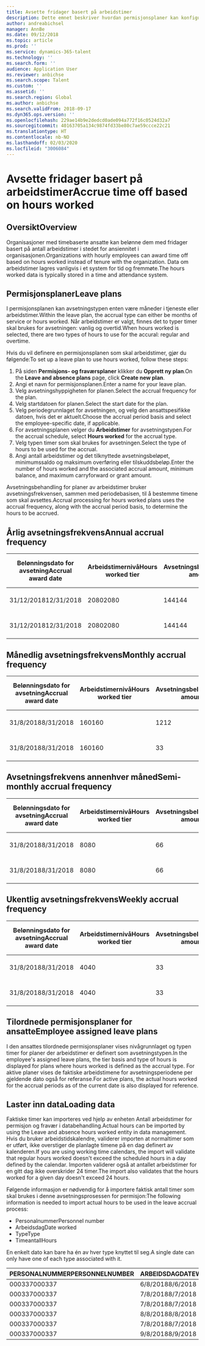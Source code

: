 ```yaml
---
title: Avsette fridager basert på arbeidstimer
description: Dette emnet beskriver hvordan permisjonsplaner kan konfigureres for å avsette fridager basert på arbeidstimer.
author: andreabichsel
manager: AnnBe
ms.date: 09/12/2018
ms.topic: article
ms.prod: ''
ms.service: dynamics-365-talent
ms.technology: ''
ms.search.form: ''
audience: Application User
ms.reviewer: anbichse
ms.search.scope: Talent
ms.custom: ''
ms.assetid: ''
ms.search.region: Global
ms.author: anbichse
ms.search.validFrom: 2018-09-17
ms.dyn365.ops.version: ''
ms.openlocfilehash: 229ae14b9e2dedcd0ade094a772f16c0524d32a7
ms.sourcegitcommit: 40163705a134c9874fd33be80c7ae59ccce22c21
ms.translationtype: HT
ms.contentlocale: nb-NO
ms.lasthandoff: 02/03/2020
ms.locfileid: "3006084"
---
```

# <a name="accrue-time-off-based-on-hours-worked"></a><span data-ttu-id="2496e-103">Avsette fridager basert på arbeidstimer</span><span class="sxs-lookup"><span data-stu-id="2496e-103">Accrue time off based on hours worked</span></span>

## <a name="overview"></a><span data-ttu-id="2496e-104">Oversikt</span><span class="sxs-lookup"><span data-stu-id="2496e-104">Overview</span></span>

<span data-ttu-id="2496e-105">Organisasjoner med timebaserte ansatte kan belønne dem med fridager basert på antall arbeidstimer i stedet for ansiennitet i organisasjonen.</span><span class="sxs-lookup"><span data-stu-id="2496e-105">Organizations with hourly employees can award time off based on hours worked instead of tenure with the organization.</span></span> <span data-ttu-id="2496e-106">Data om arbeidstimer lagres vanligvis i et system for tid og fremmøte.</span><span class="sxs-lookup"><span data-stu-id="2496e-106">The hours worked data is typically stored in a time and attendance system.</span></span> 

## <a name="leave-plans"></a><span data-ttu-id="2496e-107">Permisjonsplaner</span><span class="sxs-lookup"><span data-stu-id="2496e-107">Leave plans</span></span>

<span data-ttu-id="2496e-108">I permisjonsplanen kan avsetningstypen enten være måneder i tjeneste eller arbeidstimer.</span><span class="sxs-lookup"><span data-stu-id="2496e-108">Within the leave plan, the accrual type can either be months of service or hours worked.</span></span> <span data-ttu-id="2496e-109">Når arbeidstimer er valgt, finnes det to typer timer skal brukes for avsetningen: vanlig og overtid.</span><span class="sxs-lookup"><span data-stu-id="2496e-109">When hours worked is selected, there are two types of hours to use for the accural: regular and overtime.</span></span>

<span data-ttu-id="2496e-110">Hvis du vil definere en permisjonsplanen som skal arbeidstimer, gjør du følgende:</span><span class="sxs-lookup"><span data-stu-id="2496e-110">To set up a leave plan to use hours worked, follow these steps:</span></span>

1. <span data-ttu-id="2496e-111">På siden **Permisjons- og fraværsplaner** klikker du **Opprett ny plan**.</span><span class="sxs-lookup"><span data-stu-id="2496e-111">On the **Leave and absence plans** page, click **Create new plan**.</span></span>
2. <span data-ttu-id="2496e-112">Angi et navn for permisjonsplanen.</span><span class="sxs-lookup"><span data-stu-id="2496e-112">Enter a name for your leave plan.</span></span>
3. <span data-ttu-id="2496e-113">Velg avsetningshyppigheten for planen.</span><span class="sxs-lookup"><span data-stu-id="2496e-113">Select the accrual frequency for the plan.</span></span>
5. <span data-ttu-id="2496e-114">Velg startdatoen for planen.</span><span class="sxs-lookup"><span data-stu-id="2496e-114">Select the start date for the plan.</span></span>
6. <span data-ttu-id="2496e-115">Velg periodegrunnlaget for avsetningen, og velg den ansattspesifikke datoen, hvis det er aktuelt.</span><span class="sxs-lookup"><span data-stu-id="2496e-115">Choose the accrual period basis and select the employee-specific date, if applicable.</span></span>
7. <span data-ttu-id="2496e-116">For avsetningsplanen velger du **Arbeidstimer** for avsetningstypen.</span><span class="sxs-lookup"><span data-stu-id="2496e-116">For the accrual schedule, select **Hours worked** for the accrual type.</span></span>
8. <span data-ttu-id="2496e-117">Velg typen timer som skal brukes for avsetningen.</span><span class="sxs-lookup"><span data-stu-id="2496e-117">Select the type of hours to be used for the accrual.</span></span>
9. <span data-ttu-id="2496e-118">Angi antall arbeidstimer og det tilknyttede avsetningsbeløpet, minimumssaldo og maksimum overføring eller tilskuddsbeløp.</span><span class="sxs-lookup"><span data-stu-id="2496e-118">Enter the number of hours worked and the associated accrual amount, minimum balance, and maximum carryforward or grant amount.</span></span>

<span data-ttu-id="2496e-119">Avsetningsbehandling for planer av arbeidstimer bruker avsetningsfrekvensen, sammen med periodebasisen, til å bestemme timene som skal avsettes.</span><span class="sxs-lookup"><span data-stu-id="2496e-119">Accrual processing for hours worked plans uses the accrual frequency, along with the accrual period basis, to determine the hours to be accrued.</span></span>

## <a name="annual-accrual-frequency"></a><span data-ttu-id="2496e-120">Årlig avsetningsfrekvens</span><span class="sxs-lookup"><span data-stu-id="2496e-120">Annual accrual frequency</span></span>

| <span data-ttu-id="2496e-121">Belønningsdato for avsetning</span><span class="sxs-lookup"><span data-stu-id="2496e-121">Accrual award date</span></span>    | <span data-ttu-id="2496e-122">Arbeidstimernivå</span><span class="sxs-lookup"><span data-stu-id="2496e-122">Hours worked tier</span></span>    | <span data-ttu-id="2496e-123">Avsetningsbeløp</span><span class="sxs-lookup"><span data-stu-id="2496e-123">Accrual amount</span></span>        | <span data-ttu-id="2496e-124">Arbeidstimer datoer</span><span class="sxs-lookup"><span data-stu-id="2496e-124">Hours worked dates</span></span>   | <span data-ttu-id="2496e-125">Arbeidstimer faktisk</span><span class="sxs-lookup"><span data-stu-id="2496e-125">Hours worked actuals</span></span>| <span data-ttu-id="2496e-126">Belønning</span><span class="sxs-lookup"><span data-stu-id="2496e-126">Award</span></span>               |
| --------------------- | -------------------- | --------------------- | -------------------- |-------------------- |-------------------- |
| <span data-ttu-id="2496e-127">31/12/2018</span><span class="sxs-lookup"><span data-stu-id="2496e-127">12/31/2018</span></span>            | <span data-ttu-id="2496e-128">2080</span><span class="sxs-lookup"><span data-stu-id="2496e-128">2080</span></span>                 | <span data-ttu-id="2496e-129">144</span><span class="sxs-lookup"><span data-stu-id="2496e-129">144</span></span>                   | <span data-ttu-id="2496e-130">1/1/2018-12/31/2018</span><span class="sxs-lookup"><span data-stu-id="2496e-130">1/1/2018-12/31/2018</span></span>  | <span data-ttu-id="2496e-131">2085</span><span class="sxs-lookup"><span data-stu-id="2496e-131">2085</span></span>                | <span data-ttu-id="2496e-132">144</span><span class="sxs-lookup"><span data-stu-id="2496e-132">144</span></span>                 |        
| <span data-ttu-id="2496e-133">31/12/2018</span><span class="sxs-lookup"><span data-stu-id="2496e-133">12/31/2018</span></span>            | <span data-ttu-id="2496e-134">2080</span><span class="sxs-lookup"><span data-stu-id="2496e-134">2080</span></span>                 | <span data-ttu-id="2496e-135">144</span><span class="sxs-lookup"><span data-stu-id="2496e-135">144</span></span>                   | <span data-ttu-id="2496e-136">1/1/2018-12/31/2018</span><span class="sxs-lookup"><span data-stu-id="2496e-136">1/1/2018-12/31/2018</span></span>  | <span data-ttu-id="2496e-137">2000</span><span class="sxs-lookup"><span data-stu-id="2496e-137">2000</span></span>                | <span data-ttu-id="2496e-138">0</span><span class="sxs-lookup"><span data-stu-id="2496e-138">0</span></span>                 |


## <a name="monthly-accrual-frequency"></a><span data-ttu-id="2496e-139">Månedlig avsetningsfrekvens</span><span class="sxs-lookup"><span data-stu-id="2496e-139">Monthly accrual frequency</span></span>

| <span data-ttu-id="2496e-140">Belønningsdato for avsetning</span><span class="sxs-lookup"><span data-stu-id="2496e-140">Accrual award date</span></span>    | <span data-ttu-id="2496e-141">Arbeidstimernivå</span><span class="sxs-lookup"><span data-stu-id="2496e-141">Hours worked tier</span></span>    | <span data-ttu-id="2496e-142">Avsetningsbeløp</span><span class="sxs-lookup"><span data-stu-id="2496e-142">Accrual amount</span></span>        | <span data-ttu-id="2496e-143">Arbeidstimer datoer</span><span class="sxs-lookup"><span data-stu-id="2496e-143">Hours worked dates</span></span>   | <span data-ttu-id="2496e-144">Arbeidstimer faktisk</span><span class="sxs-lookup"><span data-stu-id="2496e-144">Hours worked actuals</span></span>| <span data-ttu-id="2496e-145">Belønning</span><span class="sxs-lookup"><span data-stu-id="2496e-145">Award</span></span>               |
| --------------------- | -------------------- | --------------------- | -------------------- |-------------------- |-------------------- |
| <span data-ttu-id="2496e-146">31/8/2018</span><span class="sxs-lookup"><span data-stu-id="2496e-146">8/31/2018</span></span>             | <span data-ttu-id="2496e-147">160</span><span class="sxs-lookup"><span data-stu-id="2496e-147">160</span></span>                  | <span data-ttu-id="2496e-148">12</span><span class="sxs-lookup"><span data-stu-id="2496e-148">12</span></span>                    | <span data-ttu-id="2496e-149">8/1/2018-8/31/2018</span><span class="sxs-lookup"><span data-stu-id="2496e-149">8/1/2018-8/31/2018</span></span>   | <span data-ttu-id="2496e-150">184</span><span class="sxs-lookup"><span data-stu-id="2496e-150">184</span></span>                 | <span data-ttu-id="2496e-151">12</span><span class="sxs-lookup"><span data-stu-id="2496e-151">12</span></span>                  |        
| <span data-ttu-id="2496e-152">31/8/2018</span><span class="sxs-lookup"><span data-stu-id="2496e-152">8/31/2018</span></span>             | <span data-ttu-id="2496e-153">160</span><span class="sxs-lookup"><span data-stu-id="2496e-153">160</span></span>                  | <span data-ttu-id="2496e-154">3</span><span class="sxs-lookup"><span data-stu-id="2496e-154">3</span></span>                     | <span data-ttu-id="2496e-155">8/1/2018-8/31/2018</span><span class="sxs-lookup"><span data-stu-id="2496e-155">8/1/2018-8/31/2018</span></span>   | <span data-ttu-id="2496e-156">184</span><span class="sxs-lookup"><span data-stu-id="2496e-156">184</span></span>                 | <span data-ttu-id="2496e-157">3</span><span class="sxs-lookup"><span data-stu-id="2496e-157">3</span></span>                   |

## <a name="semi-monthly-accrual-frequency"></a><span data-ttu-id="2496e-158">Avsetningsfrekvens annenhver måned</span><span class="sxs-lookup"><span data-stu-id="2496e-158">Semi-monthly accrual frequency</span></span>

| <span data-ttu-id="2496e-159">Belønningsdato for avsetning</span><span class="sxs-lookup"><span data-stu-id="2496e-159">Accrual award date</span></span>    | <span data-ttu-id="2496e-160">Arbeidstimernivå</span><span class="sxs-lookup"><span data-stu-id="2496e-160">Hours worked tier</span></span>    | <span data-ttu-id="2496e-161">Avsetningsbeløp</span><span class="sxs-lookup"><span data-stu-id="2496e-161">Accrual amount</span></span>        | <span data-ttu-id="2496e-162">Arbeidstimer datoer</span><span class="sxs-lookup"><span data-stu-id="2496e-162">Hours worked dates</span></span>   | <span data-ttu-id="2496e-163">Arbeidstimer faktisk</span><span class="sxs-lookup"><span data-stu-id="2496e-163">Hours worked actuals</span></span>| <span data-ttu-id="2496e-164">Belønning</span><span class="sxs-lookup"><span data-stu-id="2496e-164">Award</span></span>               |
| --------------------- | -------------------- | --------------------- | -------------------- |-------------------- |-------------------- |
| <span data-ttu-id="2496e-165">31/8/2018</span><span class="sxs-lookup"><span data-stu-id="2496e-165">8/31/2018</span></span>             | <span data-ttu-id="2496e-166">80</span><span class="sxs-lookup"><span data-stu-id="2496e-166">80</span></span>                   | <span data-ttu-id="2496e-167">6</span><span class="sxs-lookup"><span data-stu-id="2496e-167">6</span></span>                     | <span data-ttu-id="2496e-168">8/16/2018-8/31/2018</span><span class="sxs-lookup"><span data-stu-id="2496e-168">8/16/2018-8/31/2018</span></span>  | <span data-ttu-id="2496e-169">81</span><span class="sxs-lookup"><span data-stu-id="2496e-169">81</span></span>                  | <span data-ttu-id="2496e-170">6</span><span class="sxs-lookup"><span data-stu-id="2496e-170">6</span></span>                  |        
| <span data-ttu-id="2496e-171">31/8/2018</span><span class="sxs-lookup"><span data-stu-id="2496e-171">8/31/2018</span></span>             | <span data-ttu-id="2496e-172">80</span><span class="sxs-lookup"><span data-stu-id="2496e-172">80</span></span>                   | <span data-ttu-id="2496e-173">6</span><span class="sxs-lookup"><span data-stu-id="2496e-173">6</span></span>                     | <span data-ttu-id="2496e-174">8/16/2018-8/31/2018</span><span class="sxs-lookup"><span data-stu-id="2496e-174">8/16/2018-8/31/2018</span></span>  | <span data-ttu-id="2496e-175">75</span><span class="sxs-lookup"><span data-stu-id="2496e-175">75</span></span>                  | <span data-ttu-id="2496e-176">0</span><span class="sxs-lookup"><span data-stu-id="2496e-176">0</span></span>                   |

## <a name="weekly-accrual-frequency"></a><span data-ttu-id="2496e-177">Ukentlig avsetningsfrekvens</span><span class="sxs-lookup"><span data-stu-id="2496e-177">Weekly accrual frequency</span></span>

| <span data-ttu-id="2496e-178">Belønningsdato for avsetning</span><span class="sxs-lookup"><span data-stu-id="2496e-178">Accrual award date</span></span>    | <span data-ttu-id="2496e-179">Arbeidstimernivå</span><span class="sxs-lookup"><span data-stu-id="2496e-179">Hours worked tier</span></span>    | <span data-ttu-id="2496e-180">Avsetningsbeløp</span><span class="sxs-lookup"><span data-stu-id="2496e-180">Accrual amount</span></span>        | <span data-ttu-id="2496e-181">Arbeidstimer datoer</span><span class="sxs-lookup"><span data-stu-id="2496e-181">Hours worked dates</span></span>   | <span data-ttu-id="2496e-182">Arbeidstimer faktisk</span><span class="sxs-lookup"><span data-stu-id="2496e-182">Hours worked actuals</span></span>| <span data-ttu-id="2496e-183">Belønning</span><span class="sxs-lookup"><span data-stu-id="2496e-183">Award</span></span>               |
| --------------------- | -------------------- | --------------------- | -------------------- |-------------------- |-------------------- |
| <span data-ttu-id="2496e-184">31/8/2018</span><span class="sxs-lookup"><span data-stu-id="2496e-184">8/31/2018</span></span>             | <span data-ttu-id="2496e-185">40</span><span class="sxs-lookup"><span data-stu-id="2496e-185">40</span></span>                   | <span data-ttu-id="2496e-186">3</span><span class="sxs-lookup"><span data-stu-id="2496e-186">3</span></span>                     | <span data-ttu-id="2496e-187">8/27/2018-8/31/2018</span><span class="sxs-lookup"><span data-stu-id="2496e-187">8/27/2018-8/31/2018</span></span>  | <span data-ttu-id="2496e-188">42</span><span class="sxs-lookup"><span data-stu-id="2496e-188">42</span></span>                  | <span data-ttu-id="2496e-189">3</span><span class="sxs-lookup"><span data-stu-id="2496e-189">3</span></span>                  |        
| <span data-ttu-id="2496e-190">31/8/2018</span><span class="sxs-lookup"><span data-stu-id="2496e-190">8/31/2018</span></span>             | <span data-ttu-id="2496e-191">40</span><span class="sxs-lookup"><span data-stu-id="2496e-191">40</span></span>                   | <span data-ttu-id="2496e-192">3</span><span class="sxs-lookup"><span data-stu-id="2496e-192">3</span></span>                     | <span data-ttu-id="2496e-193">8/27/2018-8/31/2018</span><span class="sxs-lookup"><span data-stu-id="2496e-193">8/27/2018-8/31/2018</span></span>  | <span data-ttu-id="2496e-194">35</span><span class="sxs-lookup"><span data-stu-id="2496e-194">35</span></span>                  | <span data-ttu-id="2496e-195">0</span><span class="sxs-lookup"><span data-stu-id="2496e-195">0</span></span>                   |

## <a name="employee-assigned-leave-plans"></a><span data-ttu-id="2496e-196">Tilordnede permisjonsplaner for ansatte</span><span class="sxs-lookup"><span data-stu-id="2496e-196">Employee assigned leave plans</span></span>

<span data-ttu-id="2496e-197">I den ansattes tilordnede permisjonsplaner vises nivågrunnlaget og typen timer for planer der arbeidstimer er definert som avsetningstypen.</span><span class="sxs-lookup"><span data-stu-id="2496e-197">In the employee's assigned leave plans, the tier basis and type of hours is displayed for plans where hours worked is defined as the accrual type.</span></span> <span data-ttu-id="2496e-198">For aktive planer vises de faktiske arbeidstimene for avsetningsperiodene per gjeldende dato også for referanse.</span><span class="sxs-lookup"><span data-stu-id="2496e-198">For active plans, the actual hours worked for the accrual periods as of the current date is also displayed for reference.</span></span> 

## <a name="loading-data"></a><span data-ttu-id="2496e-199">Laster inn data</span><span class="sxs-lookup"><span data-stu-id="2496e-199">Loading data</span></span>

<span data-ttu-id="2496e-200">Faktiske timer kan importeres ved hjelp av enheten Antall arbeidstimer for permisjon og fravær i databehandling.</span><span class="sxs-lookup"><span data-stu-id="2496e-200">Actual hours can be imported by using the Leave and absence hours worked entity in data management.</span></span> <span data-ttu-id="2496e-201">Hvis du bruker arbeidstidskalendre, validerer importen at normaltimer som er utført, ikke overstiger de planlagte timene på en dag definert av kalenderen.</span><span class="sxs-lookup"><span data-stu-id="2496e-201">If you are using working time calendars, the import will validate that regular hours worked doesn't exceed the scheduled hours in a day defined by the calendar.</span></span> <span data-ttu-id="2496e-202">Importen validerer også at antallet arbeidstimer for en gitt dag ikke overskrider 24 timer.</span><span class="sxs-lookup"><span data-stu-id="2496e-202">The import also validates that the hours worked for a given day doesn't exceed 24 hours.</span></span> 

<span data-ttu-id="2496e-203">Følgende informasjon er nødvendig for å importere faktisk antall timer som skal brukes i denne avsetningsprosessen for permisjon:</span><span class="sxs-lookup"><span data-stu-id="2496e-203">The following information is needed to import actual hours to be used in the leave accrual process:</span></span>

+ <span data-ttu-id="2496e-204">Personalnummer</span><span class="sxs-lookup"><span data-stu-id="2496e-204">Personnel number</span></span> 
+ <span data-ttu-id="2496e-205">Arbeidsdag</span><span class="sxs-lookup"><span data-stu-id="2496e-205">Date worked</span></span>
+ <span data-ttu-id="2496e-206">Type</span><span class="sxs-lookup"><span data-stu-id="2496e-206">Type</span></span>
+ <span data-ttu-id="2496e-207">Timeantall</span><span class="sxs-lookup"><span data-stu-id="2496e-207">Hours</span></span>

<span data-ttu-id="2496e-208">En enkelt dato kan bare ha én av hver type knyttet til seg.</span><span class="sxs-lookup"><span data-stu-id="2496e-208">A single date can only have one of each type associated with it.</span></span>

| <span data-ttu-id="2496e-209">PERSONALNUMMER</span><span class="sxs-lookup"><span data-stu-id="2496e-209">PERSONNELNUMBER</span></span>       | <span data-ttu-id="2496e-210">ARBEIDSDAG</span><span class="sxs-lookup"><span data-stu-id="2496e-210">DATEWORKED</span></span>           | <span data-ttu-id="2496e-211">TYPE</span><span class="sxs-lookup"><span data-stu-id="2496e-211">TYPE</span></span>                  | <span data-ttu-id="2496e-212">TIMER</span><span class="sxs-lookup"><span data-stu-id="2496e-212">HOURS</span></span>                |
| --------------------- | -------------------- | --------------------- | -------------------- |
| <span data-ttu-id="2496e-213">000337</span><span class="sxs-lookup"><span data-stu-id="2496e-213">000337</span></span>                | <span data-ttu-id="2496e-214">6/8/2018</span><span class="sxs-lookup"><span data-stu-id="2496e-214">8/6/2018</span></span>             | <span data-ttu-id="2496e-215">Vanlig</span><span class="sxs-lookup"><span data-stu-id="2496e-215">Regular</span></span>               | <span data-ttu-id="2496e-216">8</span><span class="sxs-lookup"><span data-stu-id="2496e-216">8</span></span>                    |       
| <span data-ttu-id="2496e-217">000337</span><span class="sxs-lookup"><span data-stu-id="2496e-217">000337</span></span>                | <span data-ttu-id="2496e-218">7/8/2018</span><span class="sxs-lookup"><span data-stu-id="2496e-218">8/7/2018</span></span>             | <span data-ttu-id="2496e-219">Vanlig</span><span class="sxs-lookup"><span data-stu-id="2496e-219">Regular</span></span>               | <span data-ttu-id="2496e-220">8</span><span class="sxs-lookup"><span data-stu-id="2496e-220">8</span></span>                    |
| <span data-ttu-id="2496e-221">000337</span><span class="sxs-lookup"><span data-stu-id="2496e-221">000337</span></span>                | <span data-ttu-id="2496e-222">7/8/2018</span><span class="sxs-lookup"><span data-stu-id="2496e-222">8/7/2018</span></span>             | <span data-ttu-id="2496e-223">Overtid</span><span class="sxs-lookup"><span data-stu-id="2496e-223">Overtime</span></span>              | <span data-ttu-id="2496e-224">3</span><span class="sxs-lookup"><span data-stu-id="2496e-224">3</span></span>                    |
| <span data-ttu-id="2496e-225">000337</span><span class="sxs-lookup"><span data-stu-id="2496e-225">000337</span></span>                | <span data-ttu-id="2496e-226">8/8/2018</span><span class="sxs-lookup"><span data-stu-id="2496e-226">8/8/2018</span></span>             | <span data-ttu-id="2496e-227">Vanlig</span><span class="sxs-lookup"><span data-stu-id="2496e-227">Regular</span></span>               | <span data-ttu-id="2496e-228">8</span><span class="sxs-lookup"><span data-stu-id="2496e-228">8</span></span>                    |
| <span data-ttu-id="2496e-229">000337</span><span class="sxs-lookup"><span data-stu-id="2496e-229">000337</span></span>                | <span data-ttu-id="2496e-230">7/8/2018</span><span class="sxs-lookup"><span data-stu-id="2496e-230">8/7/2018</span></span>             | <span data-ttu-id="2496e-231">Vanlig</span><span class="sxs-lookup"><span data-stu-id="2496e-231">Regular</span></span>               | <span data-ttu-id="2496e-232">8</span><span class="sxs-lookup"><span data-stu-id="2496e-232">8</span></span>                    |
| <span data-ttu-id="2496e-233">000337</span><span class="sxs-lookup"><span data-stu-id="2496e-233">000337</span></span>                | <span data-ttu-id="2496e-234">9/8/2018</span><span class="sxs-lookup"><span data-stu-id="2496e-234">8/9/2018</span></span>             | <span data-ttu-id="2496e-235">Vanlig</span><span class="sxs-lookup"><span data-stu-id="2496e-235">Regular</span></span>               | <span data-ttu-id="2496e-236">8</span><span class="sxs-lookup"><span data-stu-id="2496e-236">8</span></span>                    |
